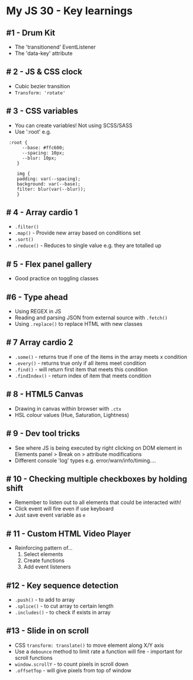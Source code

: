 
# My JS 30 - Key learnings

## #1 - Drum Kit
* The 'transitionend' EventListener
* The 'data-key' attribute

## # 2 - JS & CSS clock
* Cubic bezier transition
* `Transform: 'rotate'`

## # 3 - CSS variables
* You can create variables! Not using SCSS/SASS 
* Use ':root' e.g.
```
 :root {
      --base: #ffc600;
      --spacing: 10px;
      --blur: 10px;
    }

    img {
    padding: var(--spacing);
    background: var(--base);
    filter: blur(var(--blur));
    }

```
## # 4 - Array cardio 1
* `.filter()` 
* `.map()` - Provide new array based on conditions set
* `.sort()`
* `.reduce()` - Reduces to single value e.g. they are totalled up

## # 5 - Flex panel gallery
* Good practice on toggling classes

## #6 - Type ahead
* Using REGEX in JS
* Reading and parsing JSON from external source with `.fetch()`
* Using `.replace()` to replace HTML with new classes

## # 7 Array cardio 2
* `.some()` - returns true if one of the items in the array meets x condition
* `.every()` - returns true only if all items meet condition
* `.find()` - will return first item that meets this condition
* `.findIndex()` - return index of item that meets condition

## # 8 - HTML5 Canvas
* Drawing in canvas within browser with `.ctx`
* HSL colour values (Hue, Saturation, Lightness)

## # 9 - Dev tool tricks
* See where JS is being executed by right clicking on DOM element in Elements panel > Break on > attribute modifications
* Different console 'log' types e.g. error/warn/info/timing....

## # 10 - Checking multiple checkboxes by holding shift
* Remember to listen out to all elements that could be interacted with!
* Click event will fire even if use keyboard
* Just save event variable as `e`

## # 11 - Custom HTML Video Player
* Reinforcing pattern of...
  1. Select elements
  2. Create functions
  3. Add event listeners

## #12 -  Key sequence detection
* `.push()` - to add to array
* `.splice()` - to cut array to certain length
* `.includes()` - to check if exists in array

## #13 - Slide in on scroll
* CSS `transform: translate()` to move element along X/Y axis
* Use a `debounce` method to limit rate a function will fire - important for scroll functions
* `window.scrollY` - to count pixels in scroll down
* `.offsetTop` - will give pixels from top of window 